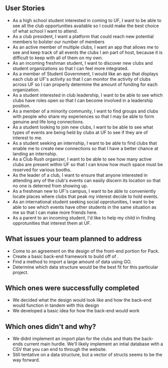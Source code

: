 ## User Stories

* As a high school student interested in coming to UF, I want to be able to see all the club opportunities available so I could make the best choice of what school I want to attend.
* As a club president, I want a platform that could reach new potential members to bolster our number of members
* As an active member of multiple clubs, I want an app  that allows me to see and keep track of all events the clubs I am part of host, because it is difficult to keep with all of them on my own.
* As an incoming freshman student, I want to discover new clubs and student organizations so that I can feel more integrated.
* As a member of Student Government, I would like an app that displays each club at UF's activity so that  I can monitor the activity of clubs across UF so I can properly determine the amount of funding for each organization.
* As a student interested in club leadership, I want to be able to see which clubs have roles open so that I can become involved in a leadership position. 
* As a member of a minority community, I want to find groups and clubs with people who share my experiences so that I may be able to form genuine and life long connections.
* As a student looking to join new clubs, I want to be able to see what types of events are being held by clubs at UF to see if they are of interest to me.
* As a student seeking an internship, I want to be able to find clubs that enable me to create new connections so that I have a better chance at landing an internship.
* As a Club Rush organizer, I want to be able to see how many active clubs are present within UF so that I can know how much space must be reserved for various booths.
* As the leader of a club, I want to ensure that anyone interested in attending any of the club's events can easily discern its location so that no one is deterred from showing up.
* As a freshman new to UF's campus, I want to be able to conveniently locate places where clubs that peak my interest decide to hold events.
* As an international student seeking social opprotunities, I want to be able to see which events have other students in the same situation as me so that I can make more friends here.
* As a parent to an incoming student, I'd like to help my child in finding opprotunities that interest them at UF.

## What issues your team planned to address
* Come to an agreement on the design of the front-end portion for Pack.
* Create a basic back-end framework to build off of .
* Find a method to import a large amount of data using GO.
* Determine which data structure would be the best fit for this particular project.
## Which ones were successfully completed
* We decided what the design would look like and how the back-end would function in tandem with this design
* We developed a basic idea for how the back-end would work
## Which ones didn't and why?
* We didnt implement an import plan for the clubs and thats the back-ends current main hurdle. We'll likely implement an intial database with a CSV that you can end to through the website.
* Still tentative on a data structure, but a vector of structs seems to be the way forward.

